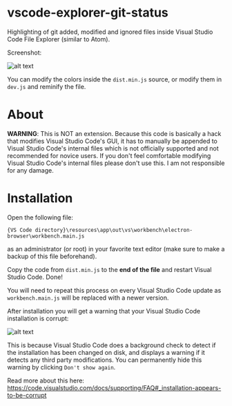 # vscode-explorer-git-status
Highlighting of git added, modified and ignored files inside Visual Studio Code File Explorer (similar to Atom).

Screenshot:

![alt text](https://karabaja4.blob.core.windows.net/public/gitstatus2.png)

You can modify the colors inside the `dist.min.js` source, or modify them in `dev.js` and reminify the file.

# About

**WARNING**: This is NOT an extension. Because this code is basically a hack that modifies Visual Studio Code's GUI, it has to manually be appended to Visual Studio Code's internal files which is not officially supported and not recommended for novice users. If you don't feel comfortable modifying Visual Studio Code's internal files please don't use this. I am not responsible for any damage.

# Installation

Open the following file:

`{VS Code directory}\resources\app\out\vs\workbench\electron-browser\workbench.main.js`

as an administrator (or root) in your favorite text editor (make sure to make a backup of this file beforehand).

Copy the code from `dist.min.js` to the **end of the file** and restart Visual Studio Code. Done!

You will need to repeat this process on every Visual Studio Code update as `workbench.main.js` will be replaced with a newer version.

After installation you will get a warning that your Visual Studio Code installation is corrupt:

![alt text](https://karabaja4.blob.core.windows.net/public/reinstall.jpg)

This is because Visual Studio Code does a background check to detect if the installation has been changed on disk, and displays a warning if it detects any third party modifications. You can permanently hide this warning by clicking `Don't show again`.

Read more about this here: https://code.visualstudio.com/docs/supporting/FAQ#_installation-appears-to-be-corrupt
